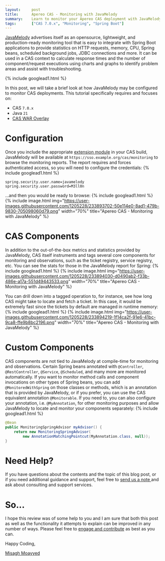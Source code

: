 ```yaml
---
layout:     post
title:      Apereo CAS - Monitoring with JavaMelody
summary:    Learn to monitor your Apereo CAS deployment with JavaMelody to diagnose issues and identify hotspots, long-running requests, and more.
tags:       ["CAS 7.0.x", "Monitoring", "Spring Boot"]
---
```


[JavaMelody](https://github.com/javamelody/javamelody) advertises itself as an opensource, lightweight, and production-ready monitoring tool that is easy to integrate with Spring Boot applications to provide statistics on HTTP requests, memory, CPU, Spring beans, scheduled background jobs, JDBC connections and more. It can be used in a CAS context to calculate response times and the number of component/request executions using charts and graphs to identify problem areas and assist with troubleshooting.

{% include googlead1.html %}

In this post, we will take a brief look at how JavaMelody may be configured to monitor CAS deployments. This tutorial specifically requires and focuses on:

- CAS `7.0.x`
- Java `21`
- [CAS WAR Overlay](https://github.com/apereo/cas-overlay-template)

# Configuration

Once you include the appropriate [extension module](https://apereo.github.io/cas/development/monitoring/Configuring-Monitoring-JavaMelody.html) in your CAS build, JavaMelody will be available at `https://sso.example.org/cas/monitoring` to browse the monitoring reports. The report requires and forces authenticated access, so you will need to configure the credentials:
{% include googlead1.html %}
```properties
spring.security.user.name=javamelody
spring.security.user.password=M3ll0n
```

...and then you would be ready to browse:
{% include googlead1.html %}
{% include image.html img="https://user-images.githubusercontent.com/1205228/233893702-50e114e0-8ad1-479b-9830-705098060d79.png"
width="70%" title="Apereo CAS - Monitoring with JavaMelody" %}

# CAS Components

In addition to the out-of-the-box metrics and statistics provided by JavaMelody, CAS itself instruments and tags several core components for monitoring and observations, such as the ticket registry, service registry, etc. You can see the stats for those in the JavaMelody report for Spring:
{% include googlead1.html %}
{% include image.html img="https://user-images.githubusercontent.com/1205228/233894030-d0490ab2-f33b-486e-a17a-551d49443533.png"
width="70%" title="Apereo CAS - Monitoring with JavaMelody" %}

You can drill down into a tagged operation to, for instance, see how long CAS might take to locate and fetch a ticket. In this case, it would be extremely fast since the tickets by default are managed in runtime memory:
{% include googlead1.html %}
{% include image.html img="https://user-images.githubusercontent.com/1205228/233894219-1f14ca2f-91e6-41bc-9ca8-ffe9b8bc2196.png"
width="70%" title="Apereo CAS - Monitoring with JavaMelody" %}

# Custom Components

CAS components are not tied to JavaMelody at compile-time for monitoring and observations. Certain Spring beans annotated with `@Controller`, `@RestController`, `@Service`, `@Scheduled`, and many more are monitored automatically. If you want to monitor method calls and component invocations on other types of Spring beans, you can add `@MonitoredWithSpring` on those classes or methods, which is an annotation that is provided by JavaMelody, or if you prefer, you can use the CAS equivalent annotation `@Monitorable`. If you need to, you can also configure your annotation, i.e. `@MyAnnotation`, for other monitoring purposes and allow JavaMelody to locate and monitor your components separately:
{% include googlead1.html %}
```java
@Bean
public MonitoringSpringAdvisor myAdvisor() {
    return new MonitoringSpringAdvisor(
        new AnnotationMatchingPointcut(MyAnnotation.class, null));
}
```

# Need Help?

If you have questions about the contents and the topic of this blog post, or if you need additional guidance and support, feel free to [send us a note ](/#contact-section-header) and ask about consulting and support services.

# So...

I hope this review was of some help to you and I am sure that both this post as well as the functionality it attempts to explain can be improved in any number of ways. Please feel free to [engage and contribute][contribguide] as best as you can.

Happy Coding,

[Misagh Moayyed](https://fawnoos.com)

[contribguide]: https://apereo.github.io/cas/developer/Contributor-Guidelines.html